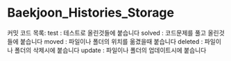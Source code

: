 # Baekjoon_Histories_Storage


커밋 코드 목록:
test : 테스트로 올린것들에 붙습니다
solved : 코드문제를 풀고 올린것들에 붙습니다
moved : 파일이나 폴더의 위치를 옮겼을때 붙습니다
deleted : 파일이나 폴더의 삭제시에 붙습니다
update : 파일이나 폴더의 업데이트시에 붙습니다
